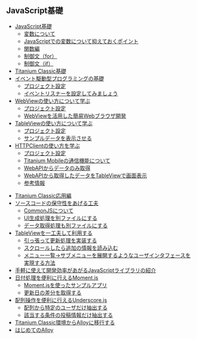 ## JavaScript基礎

- [JavaScript基礎](learnJavaScript/README.md)
    - [変数について](learnJavaScript/variables.md)
    - [JavaScriptでの変数について抑えておくポイント](learnJavaScript/variablesJavaScript.md) 
    - [関数編](learnJavaScript/function.md)
    - [制御文（for）](learnJavaScript/for.md)
    - [制御文（if）](learnJavaScript/if.md)
- [Titanium Classic基礎](TitaniumClassic/README.md)
- [イベント駆動型プログラミングの基礎](TitaniumClassic/eventlistener/README.md)
    - [プロジェクト設定](TitaniumClassic/eventlistener/projectSetup.md)
    - [イベントリスナーを設定してみましょう](TitaniumClassic/eventlistener/eventlistener.md)
- [WebViewの使い方について学ぶ](TitaniumClassic/webview/README.md)
    - [プロジェクト設定](TitaniumClassic/webview/projectSetup.md)
    - [WebViewを活用した簡易Webブラウザ開発](TitaniumClassic/webview/webView.md)
- [TableViewの使い方について学ぶ](TitaniumClassic/tableview/README.md)
    - [プロジェクト設定](TitaniumClassic/tableview/projectSetup.md)
    - [サンプルデータを表示させる](TitaniumClassic/tableview/tableView.md)
- [HTTPClientの使い方を学ぶ](TitaniumClassic/httpclient/README.md)
    - [プロジェクト設定](TitaniumClassic/httpclient/projectSetup.md)
    - [Titanium Mobileの通信機能について](TitaniumClassic/httpclient/httpClient.md)
    - [WebAPIからデータのみ取得](TitaniumClassic/httpclient/webAPI.md)
    - [WebAPIから取得したデータをTableViewで画面表示](TitaniumClassic/httpclient/withTableView.md) 
    - [参考情報](TitaniumClassic/httpclient/appendix.md)
<!-- - [ACSと連携させた位置情報処理について学ぶ](TitaniumClassic/acs/README.md) -->
<!--     - [プロジェクト設定](TitaniumClassic/acs/projectsetup.md) -->
<!--     - [位置情報処理に必須のMapViewの解説](TitaniumClassic/acs/mapview.md) -->
<!--     - [ACSの解説](TitaniumClassic/acs/whatIsACS.md)     -->
<!--     - [ACSとの連携](TitaniumClassic/acs/mapviewwithACS.md) -->
<!--     - [参考情報](TitaniumClassic/acs/appendix.md)     -->
- [Titanium Classic応用編](TitaniumClassicAdvance/README.md)
- [ソースコードの保守性をあげる工夫](TitaniumClassicAdvance/fileSeparate/README.md)
    - [CommonJSについて](TitaniumClassicAdvance/fileSeparate/commonJS.md)
    - [UI生成処理を別ファイルにする](TitaniumClassicAdvance/fileSeparate/howToSeparate.md)
    - [データ取得処理も別ファイルにする](TitaniumClassicAdvance/fileSeparate/defineModel.md)    
- [TableViewを一工夫して利用する](TitaniumClassicAdvance/tableViewTips/README.md)
    - [引っ張って更新処理を実装する](TitaniumClassicAdvance/tableViewTips/pullToRefresh.md)
    - [スクロールしたら追加の情報を読み込む](TitaniumClassicAdvance/tableViewTips/addAnotherRows.md)
    - [メニュー一覧→サブメニューを展開するようなユーザインタフェースを実現する方法](TitaniumClassicAdvance/tableViewTips/collapse-or-expand-menu.md)
    <!-- - [区切り線を無くす方法](TitaniumClassicAdvance/tableViewTips/no-separator.md) -->
    <!-- - [微妙な明度差のグラデーションを活用](TitaniumClassicAdvance/tableViewTips/tableview-gradient-sample.md) -->
    <!-- - [画面遷移後に元のスクロール位置まで戻す方法](TitaniumClassicAdvance/tableViewTips/scroll-to-index.md) -->
    <!-- - [検索ボックスでマッチする値だけ表示する方法](TitaniumClassicAdvance/tableViewTips/tableview-with-custom-data-and-search.md) -->
- [手軽に使えて開発効率があがるJavaScriptライブラリの紹介](TitaniumClassicAdvance/introduceJSLibrary/README.md)
- [日付処理を便利に行えるMoment.js](TitaniumClassicAdvance/introduceJSLibrary/moment/README.md)
    - [Moment.jsを使ったサンプルアプリ](TitaniumClassicAdvance/introduceJSLibrary/moment/useMomentjs.md)
    - [更新日の差分を取得する](TitaniumClassicAdvance/introduceJSLibrary/README.md)
- [配列操作を便利に行えるUnderscore.js](TitaniumClassicAdvance/introduceJSLibrary/underscore/README.md)
    - [配列から特定のユーザだけ抽出する](TitaniumClassicAdvance/introduceJSLibrary/README.md)
    - [該当する条件の投稿情報だけ抽出する](TitaniumClassicAdvance/introduceJSLibrary/README.md)
- [Titanium Classic環境からAlloyに移行する](Alloy/README.md)
- [はじめてのAlloy](Alloy/firstStepAlloy/README.md)
